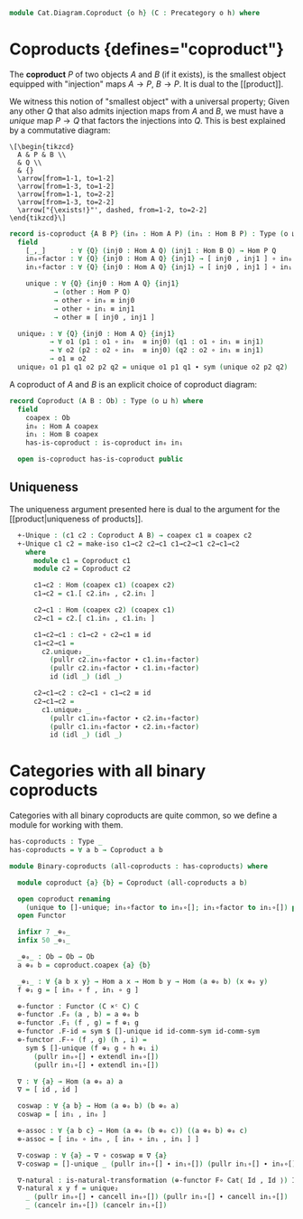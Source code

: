 <!--
```agda
open import Cat.Instances.Product
open import Cat.Prelude
```
-->

```agda
module Cat.Diagram.Coproduct {o h} (C : Precategory o h) where
```

<!--
```agda
open import Cat.Reasoning C
private variable
  A B : Ob
```
-->

# Coproducts {defines="coproduct"}

The **coproduct** $P$ of two objects $A$ and $B$ (if it exists), is the
smallest object equipped with "injection" maps $A \to P$, $B \to P$.  It
is dual to the [[product]].

We witness this notion of "smallest object" with a universal property;
Given any other $Q$ that also admits injection maps from $A$ and $B$,
we must have a *unique* map $P \to Q$ that factors the injections into
$Q$. This is best explained by a commutative diagram:

~~~{.quiver}
\[\begin{tikzcd}
  A & P & B \\
  & Q \\
  & {}
  \arrow[from=1-1, to=1-2]
  \arrow[from=1-3, to=1-2]
  \arrow[from=1-1, to=2-2]
  \arrow[from=1-3, to=2-2]
  \arrow["{\exists!}"', dashed, from=1-2, to=2-2]
\end{tikzcd}\]
~~~

```agda
record is-coproduct {A B P} (in₀ : Hom A P) (in₁ : Hom B P) : Type (o ⊔ h) where
  field
    [_,_]      : ∀ {Q} (inj0 : Hom A Q) (inj1 : Hom B Q) → Hom P Q
    in₀∘factor : ∀ {Q} {inj0 : Hom A Q} {inj1} → [ inj0 , inj1 ] ∘ in₀ ≡ inj0
    in₁∘factor : ∀ {Q} {inj0 : Hom A Q} {inj1} → [ inj0 , inj1 ] ∘ in₁ ≡ inj1

    unique : ∀ {Q} {inj0 : Hom A Q} {inj1}
           → (other : Hom P Q)
           → other ∘ in₀ ≡ inj0
           → other ∘ in₁ ≡ inj1
           → other ≡ [ inj0 , inj1 ]

  unique₂ : ∀ {Q} {inj0 : Hom A Q} {inj1}
          → ∀ o1 (p1 : o1 ∘ in₀  ≡ inj0) (q1 : o1 ∘ in₁ ≡ inj1)
          → ∀ o2 (p2 : o2 ∘ in₀  ≡ inj0) (q2 : o2 ∘ in₁ ≡ inj1)
          → o1 ≡ o2
  unique₂ o1 p1 q1 o2 p2 q2 = unique o1 p1 q1 ∙ sym (unique o2 p2 q2)
```

A coproduct of $A$ and $B$ is an explicit choice of coproduct diagram:

```agda
record Coproduct (A B : Ob) : Type (o ⊔ h) where
  field
    coapex : Ob
    in₀ : Hom A coapex
    in₁ : Hom B coapex
    has-is-coproduct : is-coproduct in₀ in₁

  open is-coproduct has-is-coproduct public
```

## Uniqueness

The uniqueness argument presented here is dual to the argument
for the [[product|uniqueness of products]].

<!--
```agda
module _ where
  open Coproduct
```
-->

```agda
  +-Unique : (c1 c2 : Coproduct A B) → coapex c1 ≅ coapex c2
  +-Unique c1 c2 = make-iso c1→c2 c2→c1 c1→c2→c1 c2→c1→c2
    where
      module c1 = Coproduct c1
      module c2 = Coproduct c2

      c1→c2 : Hom (coapex c1) (coapex c2)
      c1→c2 = c1.[ c2.in₀ , c2.in₁ ]

      c2→c1 : Hom (coapex c2) (coapex c1)
      c2→c1 = c2.[ c1.in₀ , c1.in₁ ]
```

```agda
      c1→c2→c1 : c1→c2 ∘ c2→c1 ≡ id
      c1→c2→c1 =
        c2.unique₂ _
          (pullr c2.in₀∘factor ∙ c1.in₀∘factor)
          (pullr c2.in₁∘factor ∙ c1.in₁∘factor)
          id (idl _) (idl _)

      c2→c1→c2 : c2→c1 ∘ c1→c2 ≡ id
      c2→c1→c2 =
        c1.unique₂ _
          (pullr c1.in₀∘factor ∙ c2.in₀∘factor)
          (pullr c1.in₁∘factor ∙ c2.in₁∘factor)
          id (idl _) (idl _)
```

# Categories with all binary coproducts

Categories with all binary coproducts are quite common, so we define
a module for working with them.

```agda
has-coproducts : Type _
has-coproducts = ∀ a b → Coproduct a b

module Binary-coproducts (all-coproducts : has-coproducts) where

  module coproduct {a} {b} = Coproduct (all-coproducts a b)

  open coproduct renaming
    (unique to []-unique; in₀∘factor to in₀∘[]; in₁∘factor to in₁∘[]) public
  open Functor

  infixr 7 _⊕₀_
  infix 50 _⊕₁_

  _⊕₀_ : Ob → Ob → Ob
  a ⊕₀ b = coproduct.coapex {a} {b}

  _⊕₁_ : ∀ {a b x y} → Hom a x → Hom b y → Hom (a ⊕₀ b) (x ⊕₀ y)
  f ⊕₁ g = [ in₀ ∘ f , in₁ ∘ g ]

  ⊕-functor : Functor (C ×ᶜ C) C
  ⊕-functor .F₀ (a , b) = a ⊕₀ b
  ⊕-functor .F₁ (f , g) = f ⊕₁ g
  ⊕-functor .F-id = sym $ []-unique id id-comm-sym id-comm-sym
  ⊕-functor .F-∘ (f , g) (h , i) =
    sym $ []-unique (f ⊕₁ g ∘ h ⊕₁ i)
      (pullr in₀∘[] ∙ extendl in₀∘[])
      (pullr in₁∘[] ∙ extendl in₁∘[])

  ∇ : ∀ {a} → Hom (a ⊕₀ a) a
  ∇ = [ id , id ]

  coswap : ∀ {a b} → Hom (a ⊕₀ b) (b ⊕₀ a)
  coswap = [ in₁ , in₀ ]

  ⊕-assoc : ∀ {a b c} → Hom (a ⊕₀ (b ⊕₀ c)) ((a ⊕₀ b) ⊕₀ c)
  ⊕-assoc = [ in₀ ∘ in₀ , [ in₀ ∘ in₁ , in₁ ] ]

  ∇-coswap : ∀ {a} → ∇ ∘ coswap ≡ ∇ {a}
  ∇-coswap = []-unique _ (pullr in₀∘[] ∙ in₁∘[]) (pullr in₁∘[] ∙ in₀∘[])

  ∇-natural : is-natural-transformation (⊕-functor F∘ Cat⟨ Id , Id ⟩) Id λ _ → ∇
  ∇-natural x y f = unique₂
    _ (pullr in₀∘[] ∙ cancell in₀∘[]) (pullr in₁∘[] ∙ cancell in₁∘[])
    _ (cancelr in₀∘[]) (cancelr in₁∘[])
```

